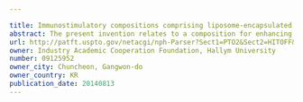 ```yaml
---

title: Immunostimulatory compositions comprising liposome-encapsulated oligonucleotides and epitopes
abstract: The present invention relates to a composition for enhancing an immune response, an epitope having immunogenicity, screening and preparing method thereof, a antibody to peptide antigen and screening and preparing method thereof. The composition of the present invention may be effectively used for preventing or treating diverse immune-deficiency diseases such as cancer, influenza virus, hepatitis C virus and RSV (respiratory syncytial virus) by enhancing immune responses.
url: http://patft.uspto.gov/netacgi/nph-Parser?Sect1=PTO2&Sect2=HITOFF&p=1&u=%2Fnetahtml%2FPTO%2Fsearch-adv.htm&r=1&f=G&l=50&d=PALL&S1=09125952&OS=09125952&RS=09125952
owner: Industry Academic Cooperation Foundation, Hallym University
number: 09125952
owner_city: Chuncheon, Gangwon-do
owner_country: KR
publication_date: 20140813
---
```

